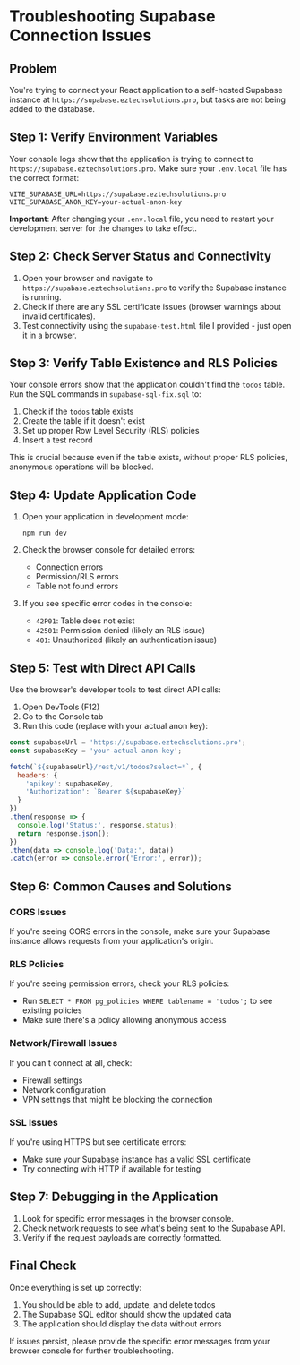 # Troubleshooting Supabase Connection Issues

## Problem
You're trying to connect your React application to a self-hosted Supabase instance at `https://supabase.eztechsolutions.pro`, but tasks are not being added to the database.

## Step 1: Verify Environment Variables

Your console logs show that the application is trying to connect to `https://supabase.eztechsolutions.pro`. Make sure your `.env.local` file has the correct format:

```
VITE_SUPABASE_URL=https://supabase.eztechsolutions.pro
VITE_SUPABASE_ANON_KEY=your-actual-anon-key
```

**Important**: After changing your `.env.local` file, you need to restart your development server for the changes to take effect.

## Step 2: Check Server Status and Connectivity

1. Open your browser and navigate to `https://supabase.eztechsolutions.pro` to verify the Supabase instance is running.
2. Check if there are any SSL certificate issues (browser warnings about invalid certificates).
3. Test connectivity using the `supabase-test.html` file I provided - just open it in a browser.

## Step 3: Verify Table Existence and RLS Policies

Your console errors show that the application couldn't find the `todos` table. Run the SQL commands in `supabase-sql-fix.sql` to:

1. Check if the `todos` table exists
2. Create the table if it doesn't exist
3. Set up proper Row Level Security (RLS) policies
4. Insert a test record

This is crucial because even if the table exists, without proper RLS policies, anonymous operations will be blocked.

## Step 4: Update Application Code

1. Open your application in development mode:
   ```
   npm run dev
   ```

2. Check the browser console for detailed errors:
   - Connection errors
   - Permission/RLS errors
   - Table not found errors

3. If you see specific error codes in the console:
   - `42P01`: Table does not exist
   - `42501`: Permission denied (likely an RLS issue)
   - `401`: Unauthorized (likely an authentication issue)

## Step 5: Test with Direct API Calls

Use the browser's developer tools to test direct API calls:

1. Open DevTools (F12)
2. Go to the Console tab
3. Run this code (replace with your actual anon key):

```javascript
const supabaseUrl = 'https://supabase.eztechsolutions.pro';
const supabaseKey = 'your-actual-anon-key';

fetch(`${supabaseUrl}/rest/v1/todos?select=*`, {
  headers: {
    'apikey': supabaseKey,
    'Authorization': `Bearer ${supabaseKey}`
  }
})
.then(response => {
  console.log('Status:', response.status);
  return response.json();
})
.then(data => console.log('Data:', data))
.catch(error => console.error('Error:', error));
```

## Step 6: Common Causes and Solutions

### CORS Issues
If you're seeing CORS errors in the console, make sure your Supabase instance allows requests from your application's origin.

### RLS Policies
If you're seeing permission errors, check your RLS policies:
- Run `SELECT * FROM pg_policies WHERE tablename = 'todos';` to see existing policies
- Make sure there's a policy allowing anonymous access

### Network/Firewall Issues
If you can't connect at all, check:
- Firewall settings
- Network configuration
- VPN settings that might be blocking the connection

### SSL Issues
If you're using HTTPS but see certificate errors:
- Make sure your Supabase instance has a valid SSL certificate
- Try connecting with HTTP if available for testing

## Step 7: Debugging in the Application

1. Look for specific error messages in the browser console.
2. Check network requests to see what's being sent to the Supabase API.
3. Verify if the request payloads are correctly formatted.

## Final Check

Once everything is set up correctly:
1. You should be able to add, update, and delete todos
2. The Supabase SQL editor should show the updated data
3. The application should display the data without errors

If issues persist, please provide the specific error messages from your browser console for further troubleshooting. 